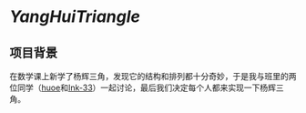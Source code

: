 # ***YangHuiTriangle***
## 项目背景

在数学课上新学了杨辉三角，发现它的结构和排列都十分奇妙，于是我与班里的两位同学（[huoe](https://github.com/huoe)和[Ink-33](https://github.com/Ink-33)）一起讨论，最后我们决定每个人都来实现一下杨辉三角。
